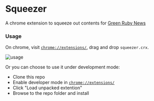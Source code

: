 Squeezer
========

A chrome extension to squeeze out contents for [Green Ruby News](https://greenruby.org)

### Usage

On chrome, visit [`chrome://extensions/`]("chrome://extensions/"), drag and drop `squeezer.crx`.

![usage](https://cloud.githubusercontent.com/assets/1394393/9911260/d4ce654e-5cd3-11e5-9f98-f4bf8ba178de.gif)

Or you can choose to use it under development mode:

- Clone this repo
- Enable developer mode in [`chrome://extensions/`]("chrome://extensions/")
- Click "Load unpacked extention"
- Browse to the repo folder and install


